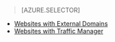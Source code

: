 > [AZURE.SELECTOR]
- [Websites with External Domains](/documentation/articles/web-sites-custom-domain-name/)
- [Websites with Traffic Manager](/documentation/articles/web-sites-traffic-manager-custom-domain-name/)

<!---HONumber=71--><!--HONumber=Mar16_HO4-->
